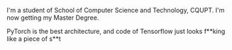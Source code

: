 I'm a student of School of Computer Science and Technology, CQUPT. I'm now getting my Master Degree.  

PyTorch is the best architecture, and code of Tensorflow just looks f\*\*king like a piece of s\*\*t
